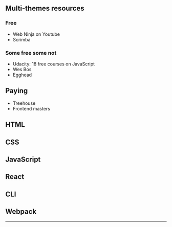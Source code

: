 ## Multi-themes resources

### Free
- Web Ninja on Youtube
- Scrimba

### Some free some not
- Udacity: 18 free courses on JavaScript
- Wes Bos
- Egghead

## Paying
- Treehouse
- Frontend masters

## HTML

## CSS

## JavaScript

## React

## CLI

## Webpack

---
